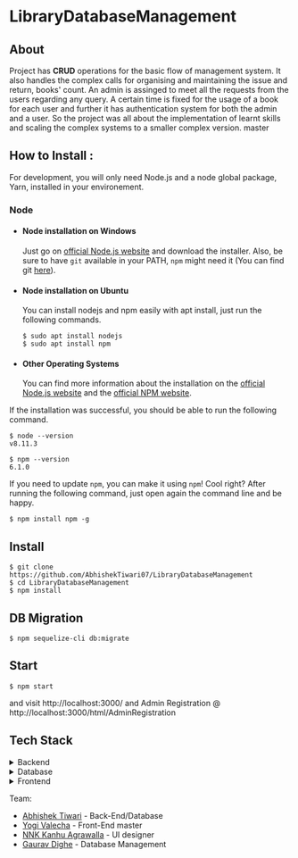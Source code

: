 # LibraryDatabaseManagement

## About

Project has **CRUD** operations for the basic flow of management system.
It also handles the complex calls for organising and maintaining the issue and return, books' count.
An admin is assinged to meet all the requests from the users regarding any query.
A certain time is fixed for the usage of a book for each user and further it has authentication system for both the admin and a user.
So the project was all about the implementation of learnt skills and scaling the complex systems to a smaller complex version. 
 master

## How to Install :

For development, you will only need Node.js and a node global package, Yarn, installed in your environement.

### Node
- #### Node installation on Windows

  Just go on [official Node.js website](https://nodejs.org/) and download the installer.
Also, be sure to have `git` available in your PATH, `npm` might need it (You can find git [here](https://git-scm.com/)).

- #### Node installation on Ubuntu

  You can install nodejs and npm easily with apt install, just run the following commands.

      $ sudo apt install nodejs
      $ sudo apt install npm

- #### Other Operating Systems
  You can find more information about the installation on the [official Node.js website](https://nodejs.org/) and the [official NPM website](https://npmjs.org/).

If the installation was successful, you should be able to run the following command.

    $ node --version
    v8.11.3

    $ npm --version
    6.1.0

If you need to update `npm`, you can make it using `npm`! Cool right? After running the following command, just open again the command line and be happy.

    $ npm install npm -g

###

## Install

    $ git clone https://github.com/AbhishekTiwari07/LibraryDatabaseManagement
    $ cd LibraryDatabaseManagement
    $ npm install

## DB Migration

    $ npm sequelize-cli db:migrate
  
## Start 
    $ npm start

and visit http://localhost:3000/ 
and Admin Registration @ http://localhost:3000/html/AdminRegistration


## Tech Stack

<details>
	<summary>Backend</summary>
		<ul>
			<li>NodeJS</li>
			<li>ExpressJS</li>
			<li>REST API</li>
		</ul>
</details>

<details>
	<summary>Database</summary>
		<ul>
			<li>MySQL</li>
			<li>ORM: sequelizeli>
		</ul>
</details>

<details>
	<summary>Frontend</summary>
		<ul>
			<li>HTML</li>
			<li>Bootstrap</li>
			<li>Javascript</li>
   <li>AnimeJS</li>
		</ul>
</details>



Team:
- [Abhishek Tiwari](https://github.com/AbhishekTiwari07) - Back-End/Database
- [Yogi Valecha](https://github.com/yogivalecha9898) - Front-End master
- [NNK Kanhu Agrawalla](#) - UI designer
- [Gaurav Dighe](#) - Database Management

